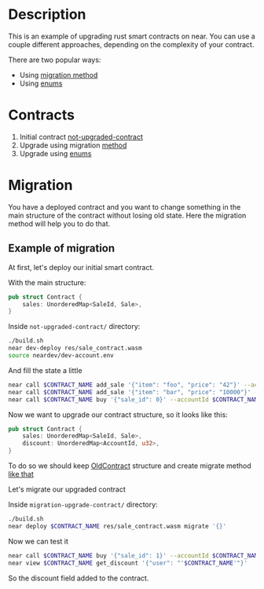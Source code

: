 # Description
This is an example of upgrading rust smart contracts on near. You can use a couple different approaches, depending on the complexity of your contract.

There are two popular ways: 
- Using [migration method](https://www.near-sdk.io/upgrading/production-basics#migration-method)
- Using [enums](https://www.near-sdk.io/upgrading/production-basics#using-enums)
  
# Contracts
1.  Initial contract [not-upgraded-contract](not-upgraded-contract/)
2.  Upgrade using migration [method](migration-upgrade-contract/) 
3.  Upgrade using [enums](enum-upgraded-contract/) 

# Migration
You have a deployed contract and you want to change something in the main structure of the contract without losing old state. Here the migration method will help you to do that.

## Example of migration
At first, let's deploy our initial smart contract.

With the main structure: 
```rust
pub struct Contract {
    sales: UnorderedMap<SaleId, Sale>,
}
```

Inside `not-upgraded-contract/` directory:
```bash
./build.sh
near dev-deploy res/sale_contract.wasm
source neardev/dev-account.env
```

And fill the state a little
```bash
near call $CONTRACT_NAME add_sale '{"item": "foo", "price": "42"}' --accountId $CONTRACT_NAME
near call $CONTRACT_NAME add_sale '{"item": "bar", "price": "10000"}' --accountId $CONTRACT_NAME
near call $CONTRACT_NAME buy '{"sale_id": 0}' --accountId $CONTRACT_NAME --depositYocto 42
```

Now we want to upgrade our contract structure, so it looks like this:
```rust
pub struct Contract {
    sales: UnorderedMap<SaleId, Sale>,
    discount: UnorderedMap<AccountId, u32>,
}
```

To do so we should keep [OldContract](migration-upgrade-contract/src/lib.rs#L24) structure and create migrate method [like that](migration-upgrade-contract/src/lib.rs#L41)

Let's migrate our upgraded contract

Inside `migration-upgrade-contract/` directory:
```bash
./build.sh
near deploy $CONTRACT_NAME res/sale_contract.wasm migrate '{}'
```
Now we can test it
```bash
near call $CONTRACT_NAME buy '{"sale_id": 1}' --accountId $CONTRACT_NAME --depositYocto 10000
near view $CONTRACT_NAME get_discount '{"user": "'$CONTRACT_NAME'"}'
```
So the discount field added to the contract.